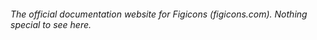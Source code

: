 ###### The official documentation website for Figicons (figicons.com). Nothing special to see here.
